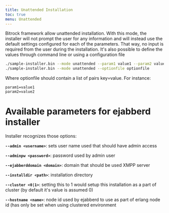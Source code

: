 ```yaml
---
title: Unattended Installation
toc: true
menu: Unattended
---
```


Bitrock framework allow unattended installation. With this mode, the
installer will not prompt the user for any information and will
instead use the default settings configured for each of the
parameters. That way, no input is required from the user during the
installation. It's also possible to define the values through command
line or using a configuration file

```sh
./sample-installer.bin --mode unattended --param1 value1 --param2 value2 ....
./sample-installer.bin --mode unattended --optionfile optionfile
```

Where optionfile should contain a list of pairs key=value. For instance:

```
param1=value1
param2=value2
```

# Available parameters for ejabberd installer

Installer recognizes those options:

**`--admin <username>`**:  sets user name used that should have admin access

**`--adminpw <password>`**:  password used by admin user

**`--ejabberddomain <domain>`**:  domain that should be used XMPP server

**`--installdir <path>`**:  installation directory

**`--cluster <0|1>`**:  setting this to 1 would setup this installation as a part of
   cluster (by default it's value is assumed 0)

**`--hostname <name>`**:  node id used by ejabberd to use as part of erlang node id (has
   only be set when using clustered environment
